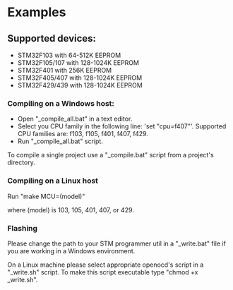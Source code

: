 # Examples

## Supported devices:
* STM32F103 with 64-512K EEPROM
* STM32F105/107 with 128-1024K EEPROM
* STM32F401 with 256K EEPROM
* STM32F405/407 with 128-1024K EEPROM
* STM32F429/439 with 128-1024K EEPROM

### Compiling on a Windows host:
* Open "_compile_all.bat" in a text editor.
* Select you CPU family in the following line: 'set "cpu=f407"'. Supported CPU families are: f103, f105, f401, f407, f429.
* Run "_compile_all.bat" script.

To compile a single project use a "_compile.bat" script from a project's directory.

### Compiling on a Linux host
Run "make MCU=(model)"

where (model) is 103, 105, 401, 407, or 429.

### Flashing
Please change the path to your STM programmer util in a "_write.bat" file if you are working in a Windows environment.

On a Linux machine please select appropriate openocd's script in a "_write.sh" script. To make this script executable type "chmod +x _write.sh".

